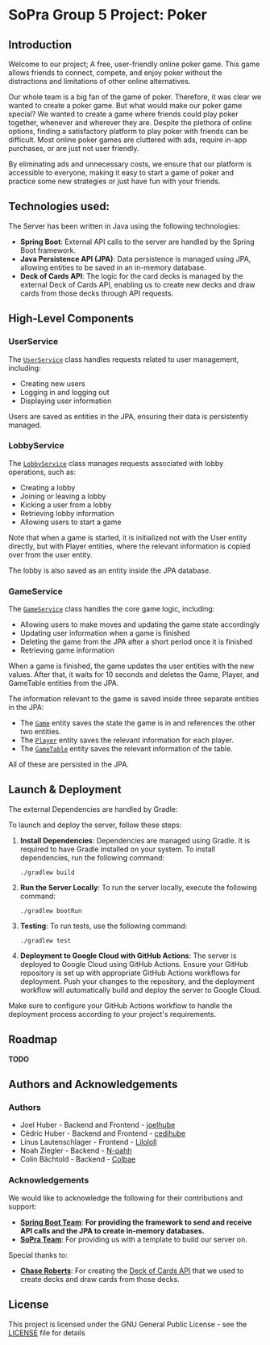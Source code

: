 # SoPra Group 5 Project: Poker

## Introduction
Welcome to our project; A free, user-friendly online poker game. This game allows friends to connect, compete, and enjoy poker without the distractions and limitations of other online alternatives.

Our whole team is a big fan of the game of poker. Therefore, it was clear we wanted to create a poker game. But what would make our poker game special? We wanted to create a game where friends could play poker together, whenever and wherever they are. Despite the plethora of online options, finding a satisfactory platform to play poker with friends can be difficult. Most online poker games are cluttered with ads, require in-app purchases, or are just not user friendly.

By eliminating ads and unnecessary costs, we ensure that our platform is accessible to everyone, making it easy to start a game of poker and practice some new strategies or just have fun with your friends.

## Technologies used:

The Server has been written in Java using the following technologies:
- **Spring Boot**: External API calls to the server are handled by the Spring Boot framework.
- **Java Persistence API (JPA)**: Data persistence is managed using JPA, allowing entities to be saved in an in-memory database.
- **Deck of Cards API**: The logic for the card decks is managed by the external Deck of Cards API, enabling us to create new decks and draw cards from those decks through API requests.

## High-Level Components

### UserService
The [`UserService`](src/main/java/ch/uzh/ifi/hase/soprafs24/service/UserService.java) class handles requests related to user management, including:
- Creating new users
- Logging in and logging out
- Displaying user information

Users are saved as entities in the JPA, ensuring their data is persistently managed.

### LobbyService
The [`LobbyService`](src/main/java/ch/uzh/ifi/hase/soprafs24/service/LobbyService.java) class manages requests associated with lobby operations, such as:
- Creating a lobby
- Joining or leaving a lobby
- Kicking a user from a lobby
- Retrieving lobby information
- Allowing users to start a game

Note that when a game is started, it is initialized not with the User entity directly, but with Player entities, where the relevant information is copied over from the user entity.

The lobby is also saved as an entity inside the JPA database.

### GameService
The [`GameService`](src/main/java/ch/uzh/ifi/hase/soprafs24/service/GameService.java) class handles the core game logic, including:
- Allowing users to make moves and updating the game state accordingly
- Updating user information when a game is finished
- Deleting the game from the JPA after a short period once it is finished
- Retrieving game information

When a game is finished, the game updates the user entities with the new values. After that, it waits for 10 seconds and deletes the Game, Player, and GameTable entities from the JPA.

The information relevant to the game is saved inside three separate entities in the JPA:
- The [`Game`](src/main/java/ch/uzh/ifi/hase/soprafs24/entity/Game.java) entity saves the state the game is in and references the other two entities.
- The [`Player`](src/main/java/ch/uzh/ifi/hase/soprafs24/entity/Player.java) entity saves the relevant information for each player.
- The [`GameTable`](src/main/java/ch/uzh/ifi/hase/soprafs24/entity/GameTable.java) entity saves the relevant information of the table.

All of these are persisted in the JPA.

## Launch & Deployment

The external Dependencies are handled by Gradle:

To launch and deploy the server, follow these steps:

1. **Install Dependencies**: Dependencies are managed using Gradle. It is required to have Gradle installed on your system. To install dependencies, run the following command:
    ```
    ./gradlew build
    ```

2. **Run the Server Locally**: To run the server locally, execute the following command:
    ```
    ./gradlew bootRun
    ```

3. **Testing**: To run tests, use the following command:
    ```
    ./gradlew test
    ```

4. **Deployment to Google Cloud with GitHub Actions**: The server is deployed to Google Cloud using GitHub Actions. Ensure your GitHub repository is set up with appropriate GitHub Actions workflows for deployment. Push your changes to the repository, and the deployment workflow will automatically build and deploy the server to Google Cloud.

Make sure to configure your GitHub Actions workflow to handle the deployment process according to your project's requirements.

## Roadmap

**TODO**

## Authors and Acknowledgements

### Authors

- Joel Huber - Backend and Frontend - [joelhube](https://github.com/joelhube)
- Cèdric Huber - Backend and Frontend - [cedihube](https://github.com/cedihuber)
- Linus Lautenschlager - Frontend - [Lilololl](https://github.com/Lilololl)
- Noah Ziegler - Backend - [N-oahh](https://github.com/N-oahh)
- Colin Bächtold - Backend - [Colbae](https://github.com/Colbae)

### Acknowledgements

We would like to acknowledge the following for their contributions and support:

- [**Spring Boot Team**](https://spring.io/team): **For providing the framework to send and receive API calls and the JPA to create in-memory databases.**
- [**SoPra Team**](https://github.com/HASEL-UZH/sopra-fs24-template-server): For providing us with a template to build our server on.

Special thanks to:
- [**Chase Roberts**](https://github.com/crobertsbmw/): For creating the [Deck of Cards API](https://www.deckofcardsapi.com/) that we used to create decks and draw cards from those decks.


## License

This project is licensed under the GNU General Public License - see the [LICENSE](LICENSE) file for details